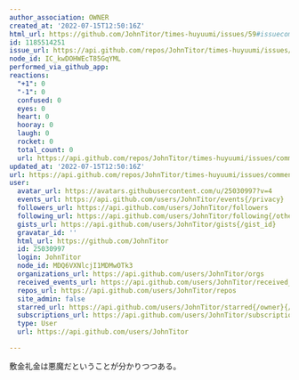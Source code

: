 ```yaml
---
author_association: OWNER
created_at: '2022-07-15T12:50:16Z'
html_url: https://github.com/JohnTitor/times-huyuumi/issues/59#issuecomment-1185514251
id: 1185514251
issue_url: https://api.github.com/repos/JohnTitor/times-huyuumi/issues/59
node_id: IC_kwDOHWEcT85GqYML
performed_via_github_app: 
reactions:
  "+1": 0
  "-1": 0
  confused: 0
  eyes: 0
  heart: 0
  hooray: 0
  laugh: 0
  rocket: 0
  total_count: 0
  url: https://api.github.com/repos/JohnTitor/times-huyuumi/issues/comments/1185514251/reactions
updated_at: '2022-07-15T12:50:16Z'
url: https://api.github.com/repos/JohnTitor/times-huyuumi/issues/comments/1185514251
user:
  avatar_url: https://avatars.githubusercontent.com/u/25030997?v=4
  events_url: https://api.github.com/users/JohnTitor/events{/privacy}
  followers_url: https://api.github.com/users/JohnTitor/followers
  following_url: https://api.github.com/users/JohnTitor/following{/other_user}
  gists_url: https://api.github.com/users/JohnTitor/gists{/gist_id}
  gravatar_id: ''
  html_url: https://github.com/JohnTitor
  id: 25030997
  login: JohnTitor
  node_id: MDQ6VXNlcjI1MDMwOTk3
  organizations_url: https://api.github.com/users/JohnTitor/orgs
  received_events_url: https://api.github.com/users/JohnTitor/received_events
  repos_url: https://api.github.com/users/JohnTitor/repos
  site_admin: false
  starred_url: https://api.github.com/users/JohnTitor/starred{/owner}{/repo}
  subscriptions_url: https://api.github.com/users/JohnTitor/subscriptions
  type: User
  url: https://api.github.com/users/JohnTitor

---
```

敷金礼金は悪魔だということが分かりつつある。